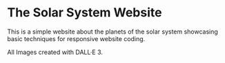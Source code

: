 # The Solar System Website

This is a simple website about the planets of the solar system showcasing basic techniques for responsive website coding.

All Images created with DALL·E 3.
